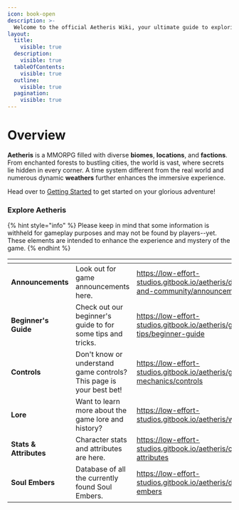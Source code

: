 ```yaml
---
icon: book-open
description: >-
  Welcome to the official Aetheris Wiki, your ultimate guide to exploring the vast world of Aetheris. Whether you are an adventurer just starting your journey, a seasoned veteran uncovering hidden secrets, or anywhere in between, this wiki will provide you with all the information you need. From combat mechanics to world-building lore, gameplay mechanics, and more, dive deep into the details that make Aetheris a unique and immersive experience.
layout:
  title:
    visible: true
  description:
    visible: true
  tableOfContents:
    visible: true
  outline:
    visible: true
  pagination:
    visible: true
---
```


# Overview

**Aetheris** is a MMORPG filled with diverse **biomes**, **locations**, and **factions**. From enchanted forests to bustling cities, the world is vast, where secrets lie hidden in every corner. A time system different from the real world and numerous dynamic **weathers** further enhances the immersive experience. 

Head over to [Getting Started](docs/welcome/getting-started.md) to get started on your glorious adventure!

### Explore Aetheris

{% hint style="info" %}
Please keep in mind that some information is withheld for gameplay purposes and may not be found by players--yet. These elements are intended to enhance the experience and mystery of the game.
{% endhint %}

<table data-view="cards">
    <thead>
        <tr>
            <th></th>
            <th></th>
            <th data-hidden data-card-target data-type="content-ref"></th>
            <th data-hidden data-card-cover data-type="files"></th>
        </tr>
    </thead>
    <tbody>
        <tr>
            <td><strong>Announcements</strong></td>
            <td>Look out for game announcements here.</td>
            <td><a href="https://low-effort-studios.gitbook.io/aetheris/development-and-community/announcements">https://low-effort-studios.gitbook.io/aetheris/development-and-community/announcements</a></td>
        </tr>
        <tr>
            <td><strong>Beginner's Guide</strong></td>
            <td>Check out our beginner's guide to for some tips and tricks.</td>
            <td><a href="https://low-effort-studios.gitbook.io/aetheris/guides-and-tips/beginner-guide">https://low-effort-studios.gitbook.io/aetheris/guides-and-tips/beginner-guide</a></td>
        </tr>
        <tr>
            <td><strong>Controls</strong></td>
            <td>Don't know or understand game controls? This page is your best bet!</td>
            <td><a href="https://low-effort-studios.gitbook.io/aetheris/gameplay-mechanics/controls">https://low-effort-studios.gitbook.io/aetheris/gameplay-mechanics/controls</a></td>
        </tr>
        <tr>
            <td><strong>Lore</strong></td>
            <td>Want to learn more about the game lore and history?</td>
            <td><a href="https://low-effort-studios.gitbook.io/aetheris/world/lore">https://low-effort-studios.gitbook.io/aetheris/world/lore</a></td>
        </tr>
        <tr>
            <td><strong>Stats & Attributes</strong></td>
            <td>Character stats and attributes are here.</td>
            <td><a href="https://low-effort-studios.gitbook.io/aetheris/character/stats-attributes">https://low-effort-studios.gitbook.io/aetheris/character/stats-attributes</a></td>
        </tr>
        <tr>
            <td><strong>Soul Embers</strong></td>
            <td>Database of all the currently found Soul Embers.</td>
            <td><a href="https://low-effort-studios.gitbook.io/aetheris/database/soul-embers">https://low-effort-studios.gitbook.io/aetheris/database/soul-embers</a></td>
        </tr>
    </tbody>
</table>
